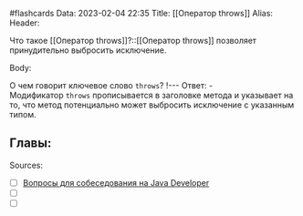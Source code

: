 #flashcards
Data: 2023-02-04 22:35
Title: [[Оператор throws]]
Alias:
Header:

Что такое [[Оператор throws]]?::[[Оператор throws]] позволяет принудительно выбросить исключение.



Body:


О чем говорит ключевое слово `throws`?
!---
Ответ:
	- Модификатор `throws` прописывается в заголовке метода и указывает на то, что метод потенциально может выбросить исключение с указанным типом.




Главы:
-


Sources:
- [ ] [Вопросы для собеседования на Java Developer](https://github.com/enhorse/java-interview/blob/master/README.md#%D0%9E%D0%9E%D0%9F)
- [ ] []()
- [ ] []()
